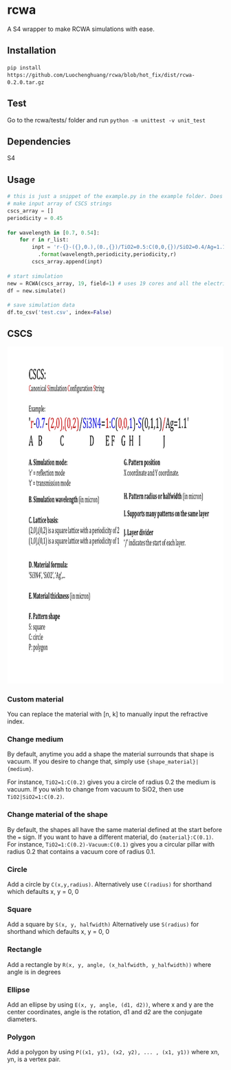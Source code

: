 # rcwa
A S4 wrapper to make RCWA simulations with ease. 

## Installation 

`pip install https://github.com/Luochenghuang/rcwa/blob/hot_fix/dist/rcwa-0.2.0.tar.gz`

## Test

Go to the rcwa/tests/ folder and run
`python -m unittest -v unit_test`


## Dependencies
S4


## Usage
```python
# this is just a snippet of the example.py in the example folder. Does not actually run.
# make input array of CSCS strings
cscs_array = []
periodicity = 0.45

for wavelength in [0.7, 0.54]:
    for r in r_list:
        inpt = 'r-{}-({},0.),(0.,{})/TiO2=0.5:C(0,0,{})/SiO2=0.4/Ag=1.1'\
          .format(wavelength,periodicity,periodicity,r)
        cscs_array.append(inpt)

# start simulation
new = RCWA(cscs_array, 19, field=1) # uses 19 cores and all the electric field of 1 unit cell
df = new.simulate()

# save simulation data
df.to_csv('test.csv', index=False)
```


## CSCS
<img src="https://github.com/Luochenghuang/rcwa/raw/master/doc/CSCS%20Helper.jpg" alt="some text"  width="1050" height="784">

### Custom material
You can replace the material with [n, k] to manually input the refractive index.

### Change medium
By default, anytime you add a shape the material surrounds that shape is vacuum. 
If you desire to change that, simply use `{shape_material}|{medium}`.

For instance, `TiO2=1:C(0.2)` gives you a circle of radius 0.2 the medium is vacuum. 
If you wish to change from vacuum to SiO2, then use `TiO2|SiO2=1:C(0.2)`.

### Change material of the shape
By default, the shapes all have the same material defined at the start before the `=` sign. 
If you want to have a different material, do `{material}:C(0.1)`.
For instance, `TiO2=1:C(0.2)-Vacuum:C(0.1)` gives you a circular pillar with radius 0.2 that contains a vacuum core of radius 0.1.

### Circle
Add a circle by `C(x,y,radius)`.
Alternatively use `C(radius)` for shorthand which defaults x, y = 0, 0

### Square
Add a square by `S(x, y, halfwidth)`
Alternatively use `S(radius)` for shorthand which defaults x, y = 0, 0

### Rectangle
Add a rectangle by `R(x, y, angle, (x_halfwidth, y_halfwidth))` where angle is in degrees

### Ellipse
Add an ellipse by using `E(x, y, angle, (d1, d2))`, where x and y are the center coordinates, angle is the rotation, d1 and d2 are the conjugate diameters.

### Polygon
Add a polygon by using `P((x1, y1), (x2, y2), ... , (x1, y1))` where xn, yn, is a vertex pair.
